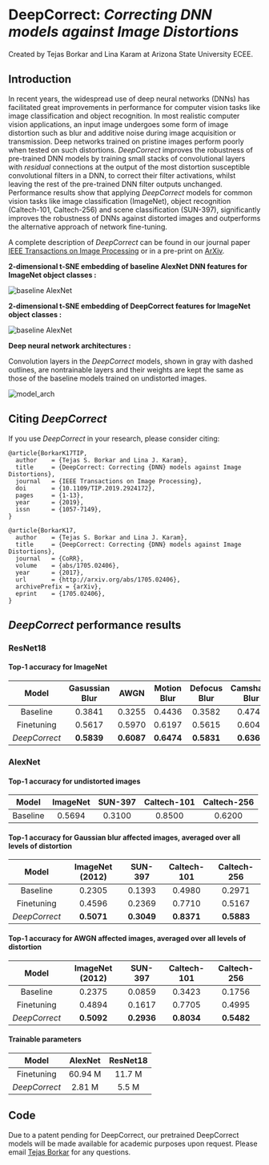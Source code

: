 # DeepCorrect: *Correcting DNN models against Image Distortions*
Created by Tejas Borkar and Lina Karam at Arizona State University ECEE.

## Introduction
In recent years, the widespread use of deep neural networks (DNNs) has facilitated great improvements in performance for computer vision tasks like image classification and object recognition. In most realistic computer vision applications, an input image undergoes some form of image distortion such as blur and additive noise during image acquisition or transmission. Deep networks trained on pristine images perform poorly when tested on such distortions. *DeepCorrect* improves the robustness of pre-trained DNN models by training small stacks of convolutional layers with *residual* connections at the output of the most distortion susceptible convolutional filters in a DNN, to correct their filter activations, whilst leaving the rest of the pre-trained DNN filter outputs unchanged. Performance results show that applying *DeepCorrect* models for common vision tasks like image classification (ImageNet), object recognition (Caltech-101, Caltech-256) and scene classification (SUN-397), significantly improves the robustness of DNNs against distorted images and outperforms the alternative approach of network fine-tuning.

A complete description of *DeepCorrect* can be found in our journal paper [IEEE Transactions on Image Processing](https://ieeexplore.ieee.org/document/8746775) or in a pre-print on [ArXiv](https://arxiv.org/abs/1705.02406). 


   **2-dimensional t-SNE embedding of baseline AlexNet DNN features for ImageNet object classes :**
   

   ![baseline AlexNet](https://github.com/tsborkar/DeepCorrect/blob/master/Fig3_1.png)


   **2-dimensional t-SNE embedding of DeepCorrect features for ImageNet object classes :**


  ![baseline AlexNet](https://github.com/tsborkar/DeepCorrect/blob/master/Fig15_1.png)


   **Deep neural network architectures :**
   
   Convolution layers in the *DeepCorrect* models, shown in gray with dashed outlines, are nontrainable layers and their weights are kept the same as those of the baseline models trained on undistorted images. 
  


  ![model_arch](https://github.com/tsborkar/DeepCorrect/blob/master/model_fig.png)



## Citing *DeepCorrect*
If you use *DeepCorrect* in your research, please consider citing:
```
@article{BorkarK17TIP,
  author    = {Tejas S. Borkar and Lina J. Karam},
  title     = {DeepCorrect: Correcting {DNN} models against Image Distortions},
  journal   = {IEEE Transactions on Image Processing},
  doi       = {10.1109/TIP.2019.2924172},
  pages     = {1-13},
  year      = {2019},
  issn      = {1057-7149},
}
```
```
@article{BorkarK17,
  author    = {Tejas S. Borkar and Lina J. Karam},
  title     = {DeepCorrect: Correcting {DNN} models against Image Distortions},
  journal   = {CoRR},
  volume    = {abs/1705.02406},
  year      = {2017},
  url       = {http://arxiv.org/abs/1705.02406},
  archivePrefix = {arXiv},
  eprint    = {1705.02406},
}
```
## *DeepCorrect* performance results 

### ResNet18 
#### Top-1 accuracy for ImageNet

| Model       | Gasussian Blur  | AWGN  | Motion Blur  | Defocus Blur  | Camshake Blur  |
|:--------:   |:---------------:|:-----:|:------------:|:-------------:|:--------------:|
| Baseline    |  0.3841         |0.3255 |   0.4436     |    0.3582     |     0.4749     |
| Finetuning  |  0.5617         |0.5970 |   0.6197     |    0.5615     |     0.6041     |
|*DeepCorrect*|  **0.5839**         |**0.6087** |   **0.6474**     |    **0.5831**     |     **0.6365**     | 

### AlexNet 

#### Top-1 accuracy for undistorted images

|   Model        |  ImageNet        |    SUN-397  |   Caltech-101  |  Caltech-256   | 
| :-----------:  | :--------------: | :---------: |   :----------: |   :---------:  | 
|  Baseline      |    0.5694        |   0.3100    |     0.8500     |    0.6200      | 


#### Top-1 accuracy for Gaussian blur affected images, averaged over all levels of distortion


|   Model        |  ImageNet (2012) |    SUN-397  |   Caltech-101  |  Caltech-256   |  
| :-----------:  | :--------------: | :---------: |   :----------: |   :---------:  | 
|  Baseline      |    0.2305        |   0.1393    |     0.4980     |    0.2971      |  
|  Finetuning    |    0.4596        |   0.2369    |     0.7710     |    0.5167      |  
| *DeepCorrect*  |   **0.5071**     | **0.3049**  |   **0.8371**   |   **0.5883**   | 


#### Top-1 accuracy for AWGN affected images, averaged over all levels of distortion

|   Model        |  ImageNet (2012) |    SUN-397  |   Caltech-101  |  Caltech-256   |  
| :-----------:  | :--------------: | :---------: |   :----------: |   :---------:  | 
|  Baseline      |    0.2375        |   0.0859    |     0.3423     |    0.1756      |  
|  Finetuning    |    0.4894        |   0.1617    |     0.7705     |    0.4995      |  
| *DeepCorrect*  |   **0.5092**     | **0.2936**  |   **0.8034**   |   **0.5482**   | 

#### Trainable parameters 

|   Model        |    AlexNet       |  ResNet18   |
| :-----------:  | :--------------: | :---------: |
|  Finetuning    |    60.94 M       | 11.7 M  |
| *DeepCorrect*  |      2.81 M      |   5.5 M |



## Code
Due to a patent pending for DeepCorrect, our pretrained DeepCorrect models will be made available for academic purposes upon request. Please email [Tejas Borkar](tsborkar@asu.edu) for any questions. 
